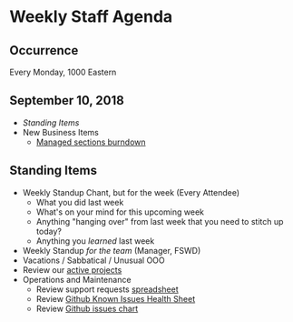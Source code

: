 # Weekly Staff Agenda

## Occurrence

Every Monday, 1000 Eastern

## September 10, 2018

* _Standing Items_
* New Business Items
  * [Managed sections burndown](https://docs.google.com/spreadsheets/d/1CDvh-tYOU8f9omVVRzFYZQGyG8kad1AZ6eMUJQVyBjs/edit?pli=1#gid=1419215631)

## Standing Items

* Weekly Standup Chant, but for the week (Every Attendee)
  * What you did last week
  * What's on your mind for this upcoming week
  * Anything "hanging over" from last week that you need to stitch up today?
  * Anything you *_learned_* last week
* Weekly Standup _for the team_ (Manager, FSWD)
* Vacations / Sabbatical / Unusual OOO
* Review our [active projects][curriculum-plan]
* Operations and Maintenance
  * Review support requests [spreadsheet][req]
  * Review [Github Known Issues Health Sheet][gki]
  * Review [Github issues chart][gir]

[qvl]: https://docs.google.com/spreadsheets/d/10XLji3-013RWPKNr9WxqiqNobSYWfcat1JJKsIAhDEU/edit?ts=5a8214e8#gid=0
[gki]: https://docs.google.com/spreadsheets/d/1YUKD-N4XSkn-T4-biA6N1n9LGZDW-qwYhxAH2JAsyMo/edit?ts=5a90379e#gid=0
[gir]: https://docs.google.com/spreadsheets/d/1B4oa6VlI6_RIQ3uVN2lra1UoEtxxgYtk6Dp0w-KcBeE/edit#gid=1232053441
[req]: https://docs.google.com/spreadsheets/d/167mln1rx3AQxLzegsposGaBuTAq0dNYN7QS653NXSE4/edit?usp=sharing
[curriculum-plan]: https://docs.google.com/spreadsheets/d/115um-NPIENKyeBPK3pvXi0JZvAsO4W7eCw73DjWjDK0/edit?pli=1#gid=0
